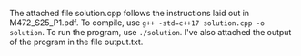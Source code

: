 The attached file solution.cpp follows the instructions laid out in M472_S25_P1.pdf.
To compile, use `g++ -std=c++17 solution.cpp -o solution`. To run the program, use `./solution`.
I've also attached the output of the program in the file output.txt.
